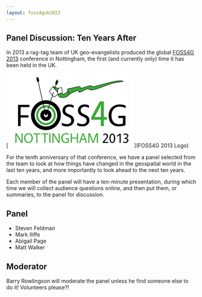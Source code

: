 ```yaml
---
layout: foss4guk2023
---
```


## Panel Discussion: Ten Years After

In 2013 a rag-tag team of UK geo-evangelists produced the 
global [FOSS4G 2013](http://2013.foss4g.org/) conference
in Nottingham, the first (and currently only) time it has
been held in the UK.

[<img src="images/notts2013.png">](FOSS4G 2013 Logo)

For the tenth anniversary of that conference, we have a panel selected
from the team to look at how things have changed in the geospatial
world in the last ten years, and more importantly to look ahead to the
next ten years.

Each member of the panel will have a ten-minute presentation, during
which time we will collect audience questions online, and then
put them, or summaries, to the panel for discussion.

## Panel

 * Steven Feldman
 * Mark Iliffe
 * Abigail Page
 * Matt Walker
 
## Moderator

Barry Rowlingson will moderate the panel unless he find someone
else to do it! Volunteers please?!

